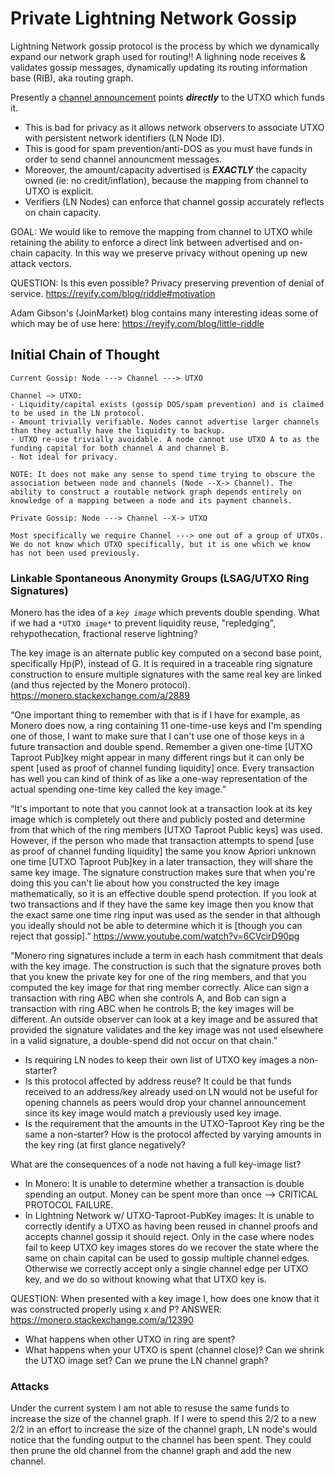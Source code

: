 # Private Lightning Network Gossip

Lightning Network gossip protocol is the process by which we dynamically expand our network graph used for routing!! A lighning node receives & validates gossip messages, dynamically updating its routing information base (RIB), aka routing graph.

Presently a [channel announcement]() points ***directly*** to the UTXO which funds it.
- This is bad for privacy as it allows network observers to associate UTXO with persistent network identifiers (LN Node ID).
- This is good for spam prevention/anti-DOS as you must have funds in order to send channel announcment messages.
- Moreover, the amount/capacity advertised is ***EXACTLY*** the capacity owned (ie: no credit/inflation), because the mapping from channel to UTXO is explicit.
- Verifiers (LN Nodes) can enforce that channel gossip accurately reflects on chain capacity.

GOAL: We would like to remove the mapping from channel to UTXO while retaining the ability to enforce a direct link between advertised and on-chain capacity. In this way we preserve privacy without opening up new attack vectors.

QUESTION: Is this even possible? Privacy preserving prevention of denial of service. https://reyify.com/blog/riddle#motivation

Adam Gibson's (JoinMarket) blog contains many interesting ideas some of which may be of use here: https://reyify.com/blog/little-riddle


## Initial Chain of Thought

```console
Current Gossip: Node ---> Channel ---> UTXO

Channel —> UTXO:
- Liquidity/capital exists (gossip DOS/spam prevention) and is claimed to be used in the LN protocol.
- Amount trivially verifiable. Nodes cannot advertise larger channels than they actually have the liquidity to backup.
- UTXO re-use trivially avoidable. A node cannot use UTXO A to as the funding capital for both channel A and channel B.
- Not ideal for privacy.

NOTE: It does not make any sense to spend time trying to obscure the association between node and channels (Node --X-> Channel). The ability to construct a routable network graph depends entirely on knowledge of a mapping between a node and its payment channels. 

Private Gossip: Node ---> Channel --X-> UTXO

Most specifically we require Channel ---> one out of a group of UTXOs. We do not know which UTXO specifically, but it is one which we know has not been used previously.
```

### Linkable Spontaneous Anonymity Groups (LSAG/UTXO Ring Signatures)

Monero has the idea of a *`key image`* which prevents double spending. What if we had a `*UTXO image*` to prevent liquidity reuse, "repledging", rehypothecation, fractional reserve lightning?

The key image is an alternate public key computed on a second base point, specifically Hp(P), instead of G. It is required in a traceable ring signature construction to ensure multiple signatures with the same real key are linked (and thus rejected by the Monero protocol). https://monero.stackexchange.com/a/2889


“One important thing to remember with that is if I have for example, as Monero does now, a ring containing 11 one-time-use keys and I'm spending one of those, I want to make sure that I can't use one of those keys in a future transaction and double spend. Remember a given one-time [UTXO Taproot Pub]key might appear in many different rings but it can only be spent [used as proof of channel funding liquidity] once. Every transaction has well you can kind of think of as like a one-way representation of the actual spending one-time key called the key image.”

“It's important to note that you cannot look at a transaction look at its key image which is completely out there and publicly posted and determine from that which of the ring members [UTXO Taproot Public keys] was used. However, if the person who made that transaction attempts to spend [use as proof of channel funding liquidity] the same you know Apriori unknown one time [UTXO Taproot Pub]key in a later transaction, they will share the same key image. The signature construction makes sure that when you're doing this you can't lie about how you constructed the key image mathematically, so it is an effective double spend protection. If you look at two transactions and if they have the same key image then you know that the exact same one time ring input was used as the sender in that although you ideally should not be able to determine which it is [though you can reject that gossip].” https://www.youtube.com/watch?v=6CVcirD90pg

“Monero ring signatures include a term in each hash commitment that deals with the key image. The construction is such that the signature proves both that you knew the private key for one of the ring members, and that you computed the key image for that ring member correctly. Alice can sign a transaction with ring ABC when she controls A, and Bob can sign a transaction with ring ABC when he controls B; the key images will be different. An outside observer can look at a key image and be assured that provided the signature validates and the key image was not used elsewhere in a valid signature, a double-spend did not occur on that chain.”

- Is requiring LN nodes to keep their own list of UTXO key images a non-starter?
- Is this protocol affected by address reuse? It could be that funds received to an address/key already used on LN would not be useful for opening channels as peers would drop your channel announcement since its key image would match a previously used key image.
- Is the requirement that the amounts in the UTXO-Taproot Key ring be the same a non-starter? How is the protocol affected by varying amounts in the key ring (at first glance negatively?

What are the consequences of a node not having a full key-image list?
- In Monero: It is unable to determine whether a transaction is double spending an output. Money can be spent more than once —> CRITICAL PROTOCOL FAILURE.
- In Lightning Network w/ UTXO-Taproot-PubKey images: It is unable to correctly identify a UTXO as having been reused in channel proofs and accepts channel gossip it should reject. Only in the case where nodes fail to keep UTXO key images stores do we recover the state where the same on chain capital can be used to gossip multiple channel edges. Otherwise we correctly accept only a single channel edge per UTXO key, and we do so without knowing what that UTXO key is. 

QUESTION: When presented with a key image I, how does one know that it was constructed properly using x and P?
ANSWER: https://monero.stackexchange.com/a/12390

- What happens when other UTXO in ring are spent?
- What happens when your UTXO is spent (channel close)? Can we shrink the UTXO image set? Can we prune the LN channel graph?

### Attacks

Under the current system I am not able to resuse the same funds to increase the size of the channel graph.
If I were to spend this 2/2 to a new 2/2 in an effort to increase the size of the channel graph, LN node's would notice that the funding output to the channel has been spent. They could then prune the old channel from the channel graph and add the new channel.